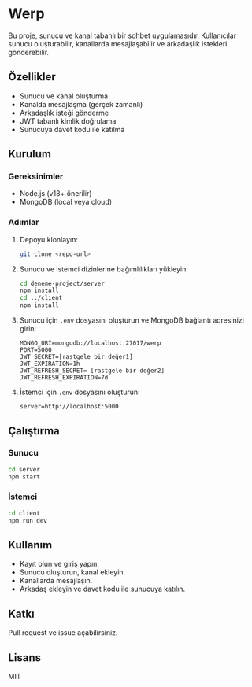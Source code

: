 # Werp

Bu proje, sunucu ve kanal tabanlı bir sohbet uygulamasıdır. Kullanıcılar sunucu oluşturabilir, kanallarda mesajlaşabilir ve arkadaşlık istekleri gönderebilir.

## Özellikler
- Sunucu ve kanal oluşturma
- Kanalda mesajlaşma (gerçek zamanlı)
- Arkadaşlık isteği gönderme
- JWT tabanlı kimlik doğrulama
- Sunucuya davet kodu ile katılma

## Kurulum

### Gereksinimler
- Node.js (v18+ önerilir)
- MongoDB (local veya cloud)

### Adımlar
1. Depoyu klonlayın:
   ```bash
   git clone <repo-url>
   ```
2. Sunucu ve istemci dizinlerine bağımlılıkları yükleyin:
   ```bash
   cd deneme-project/server
   npm install
   cd ../client
   npm install
   ```
3. Sunucu için `.env` dosyasını oluşturun ve MongoDB bağlantı adresinizi girin:
   ```env
   MONGO_URI=mongodb://localhost:27017/werp
   PORT=5000
   JWT_SECRET=[rastgele bir değer1] 
   JWT_EXPIRATION=1h
   JWT_REFRESH_SECRET= [rastgele bir değer2]
   JWT_REFRESH_EXPIRATION=7d
   ```
4. İstemci için `.env` dosyasını oluşturun:
   ```env
   server=http://localhost:5000
   ```

## Çalıştırma

### Sunucu
```bash
cd server
npm start
```

### İstemci
```bash
cd client
npm run dev
```

## Kullanım
- Kayıt olun ve giriş yapın.
- Sunucu oluşturun, kanal ekleyin.
- Kanallarda mesajlaşın.
- Arkadaş ekleyin ve davet kodu ile sunucuya katılın.

## Katkı
Pull request ve issue açabilirsiniz.

## Lisans
MIT

